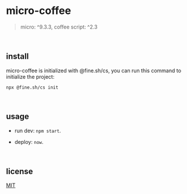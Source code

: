 # micro-coffee

> micro: ^9.3.3, coffee script: ^2.3

<br/>

## install

micro-coffee is initialized with @fine.sh/cs, you can run this command to initialize the project:

`npx @fine.sh/cs init`

<br/>

## usage

- run dev: `npm start`.

- deploy: `now`.

<br/>

## license
[MIT](license)


